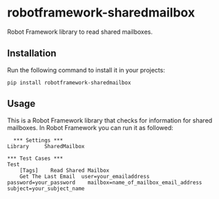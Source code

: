# robotframework-sharedmailbox
Robot Framework library to read shared mailboxes.

## Installation

Run the following command to install it in your projects:

<code>pip install robotframework-sharedmailbox</code>

## Usage
This is a Robot Framework library that checks for information for shared mailboxes. 
In Robot Framework you can run it as followed:

```
  *** Settings ***
Library     SharedMailbox

*** Test Cases ***
Test
    [Tags]    Read Shared Mailbox
    Get The Last Email  user=your_emailaddress    password=your_password    mailbox=name_of_mailbox_email_address   subject=your_subject_name

```
